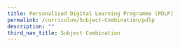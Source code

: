 ```yaml
---
title: Personalised Digital Learning Programme (PDLP)
permalink: /curriculum/Subject-Combination/pdlp
description: ""
third_nav_title: Subject Combination
---
```

